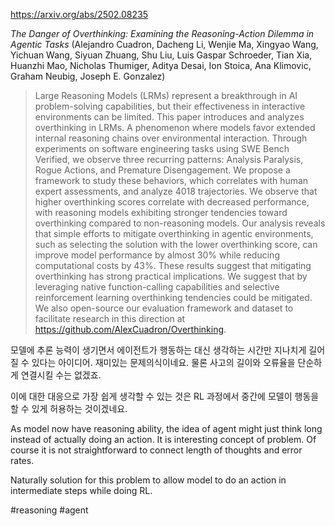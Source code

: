 https://arxiv.org/abs/2502.08235

*The Danger of Overthinking: Examining the Reasoning-Action Dilemma in Agentic Tasks* (Alejandro Cuadron, Dacheng Li, Wenjie Ma, Xingyao Wang, Yichuan Wang, Siyuan Zhuang, Shu Liu, Luis Gaspar Schroeder, Tian Xia, Huanzhi Mao, Nicholas Thumiger, Aditya Desai, Ion Stoica, Ana Klimovic, Graham Neubig, Joseph E. Gonzalez)

> Large Reasoning Models (LRMs) represent a breakthrough in AI problem-solving capabilities, but their effectiveness in interactive environments can be limited. This paper introduces and analyzes overthinking in LRMs. A phenomenon where models favor extended internal reasoning chains over environmental interaction. Through experiments on software engineering tasks using SWE Bench Verified, we observe three recurring patterns: Analysis Paralysis, Rogue Actions, and Premature Disengagement. We propose a framework to study these behaviors, which correlates with human expert assessments, and analyze 4018 trajectories. We observe that higher overthinking scores correlate with decreased performance, with reasoning models exhibiting stronger tendencies toward overthinking compared to non-reasoning models. Our analysis reveals that simple efforts to mitigate overthinking in agentic environments, such as selecting the solution with the lower overthinking score, can improve model performance by almost 30% while reducing computational costs by 43%. These results suggest that mitigating overthinking has strong practical implications. We suggest that by leveraging native function-calling capabilities and selective reinforcement learning overthinking tendencies could be mitigated. We also open-source our evaluation framework and dataset to facilitate research in this direction at https://github.com/AlexCuadron/Overthinking.

모델에 추론 능력이 생기면서 에이전트가 행동하는 대신 생각하는 시간만 지나치게 길어질 수 있다는 아이디어. 재미있는 문제의식이네요. 물론 사고의 길이와 오류율을 단순하게 연결시킬 수는 없겠죠.

이에 대한 대응으로 가장 쉽게 생각할 수 있는 것은 RL 과정에서 중간에 모델이 행동을 할 수 있게 허용하는 것이겠네요.

<english>
As model now have reasoning ability, the idea of agent might just think long instead of actually doing an action. It is interesting concept of problem. Of course it is not straightforward to connect length of thoughts and error rates.

Naturally solution for this problem to allow model to do an action in intermediate steps while doing RL.
</english>

#reasoning #agent 